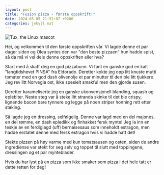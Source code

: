 ```yaml
---
layout: post
title: "Fusion pizza - første oppskrift!"
date: 2024-05-05 21:52:07 +0200
categories: jekyll mat
---
```


![Tux, the Linux mascot](/poud/assets/images/pizzabilde.jpg)

Hei, og velkommen til den første oppskriften vår.
Vi lagde denne et par dager siden og Olea syntes den var "den beste pizzaen" hun hadde spist, så da må vi vel dele denne oppskriften eller hva?

Start med å skaff deg en god pizzabunn. Vi fant en ganske god en kalt "langtidshevet PINSA" fra Eldorado. Deretter kokte jeg opp litt knuste mutti tomater med en god dash olivenolje et par minutter til den ble litt tjukkere. Jeg rev litt Norvegia ost, ikke spesielt smakful men den gjorde susen.

Deretter karameliserte jeg en ganske ukonvensjonell blanding, squash og eplebiter. Neste steg var å steke litt stranda skinke til det ble crispy, lignende bacon bare tynnere og legge på noen striper honning rett etter steking.

Så lagde jeg en dressing, selfølgelig. Denne var lagd med en del majones, en del rømme, en dash epledikk og finhakket fersk mynte! Jeg la inn en teskje av en ferdiglagd (uff) bernaisesaus som inneholdt estragon, men hadde erstatet denne med fersk estragon hvis vi hadde hatt det!

Stekte pizzen på høy varme med kun tomatsausen og osten, siden de andre ingrediense var stekt for seg selv og toppet til slutt med toppingene, dressingen og et par mynteblader.

Hvis du har lyst på en pizza som ikke smaker som pizza i det hele tatt er dette retten for deg!
